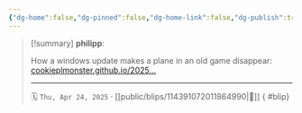 ```yaml
---
{"dg-home":false,"dg-pinned":false,"dg-home-link":false,"dg-publish":true,"type":"blip","disabled rules":["yaml-title","yaml-title-alias","file-name-heading"],"title":"philipp on mastodon @ 2025-04-24","created-date":"2025-04-24T04:33:58","id":114391072011865000,"updated-date":"2025-05-02T08:50:44","dg-path":"blips/114391072011864990.md","permalink":"/blips/114391072011864990/","dgPassFrontmatter":true}
---
```


> [!summary] **philipp**:
>
> How a windows update makes a plane in an old game disappear: [cookieplmonster.github.io/2025…](https://cookieplmonster.github.io/2025/04/23/gta-san-andreas-win11-24h2-bug/)
> - - -
>
> 🗓️ `Thu, Apr 24, 2025` · [[public/blips/114391072011864990\|🔗]]
{ #blip}

